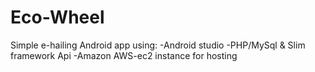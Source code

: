 # Eco-Wheel
Simple e-hailing Android app using: -Android studio -PHP/MySql &amp; Slim framework Api -Amazon AWS-ec2 instance for hosting
